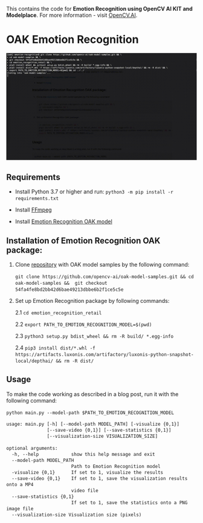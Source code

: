 This contains the code for **Emotion Recognition using OpenCV AI KIT and Modelplace**. For more information - visit [OpenCV.AI](https://www.opencv.ai/).

# OAK Emotion Recognition 

![](images/demo.gif)

## Requirements
- Install Python 3.7 or higher and run: ```python3 -m pip install -r requirements.txt```

- Install [FFmpeg](https://ffmpeg.org/download.html)

- Install [Emotion Recognition OAK model](https://github.com/opencv-ai/oak-model-samples/tree/main/emotion_recognition_retail)


## Installation of Emotion Recognition OAK package:


1. Clone [repository](https://github.com/opencv-ai/oak-model-samples) with OAK model samples by the following command:

    ``` git clone https://github.com/opencv-ai/oak-model-samples.git && cd oak-model-samples &&  git checkout 54fa4fe8bd2bb42d6bae49213dbbe6b2f1ce5c5e ```
    

2. Set up Emotion Recognition package by following commands:

   2.1 `cd emotion_recognition_retail`
   
   2.2 `export PATH_TO_EMOTION_RECOGNITION_MODEL=$(pwd)`
   
   2.3 `python3 setup.py bdist_wheel && rm -R build/ *.egg-info`

   2.4 `pip3 install dist/*.whl -f https://artifacts.luxonis.com/artifactory/luxonis-python-snapshot-local/depthai/ && rm -R dist/`

## Usage

To make the code working as described in a blog post, run it with the following command:

`python main.py --model-path $PATH_TO_EMOTION_RECOGNITION_MODEL`


```
usage: main.py [-h] [--model-path MODEL_PATH] [-visualize {0,1}]
               [--save-video {0,1}] [--save-statistics {0,1}]
               [--visualization-size VISUALIZATION_SIZE]

optional arguments:
  -h, --help            show this help message and exit
  --model-path MODEL_PATH
                        Path to Emotion Recognition model
  -visualize {0,1}      If set to 1, visualize the results
  --save-video {0,1}    If set to 1, save the visualization results onto a MP4
                        video file
  --save-statistics {0,1}
                        If set to 1, save the statistics onto a PNG image file
  --visualization-size Visualization size (pixels)
```

